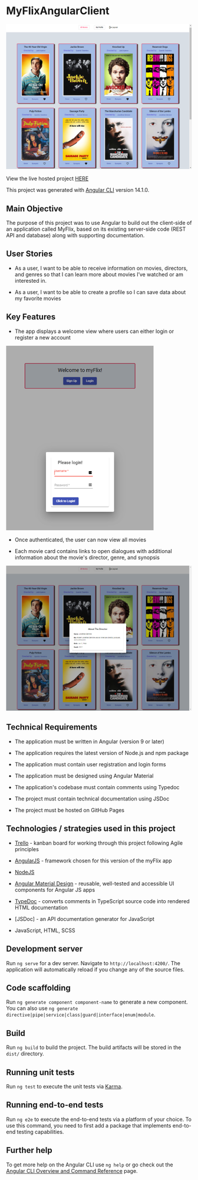 # MyFlixAngularClient

<p float="center">
  <img src="https://github.com/kdaysal/myFlix-Angular-client/blob/master/src/img/1-readme.png" width="600" />
</p>

View the live hosted project [HERE](https://kdaysal.github.io/myFlix-Angular-client/) 

This project was generated with [Angular CLI](https://github.com/angular/angular-cli) version 14.1.0.

## Main Objective

The purpose of this project was to use Angular to build out the client-side of an application called MyFlix, based on its existing server-side code (REST API and database) along with supporting documentation.

## User Stories

* As a user, I want to be able to receive information on movies, directors, and genres so that I
can learn more about movies I’ve watched or am interested in.

* As a user, I want to be able to create a profile so I can save data about my favorite movies

## Key Features

* The app displays a welcome view where users can either login or register a new account

<p float="center">
  <img src="https://github.com/kdaysal/myFlix-Angular-client/blob/master/src/img/4-readme.png" width="400" />
</p>

* Once authenticated, the user can now view all movies

* Each movie card contains links to open dialogues with additional information about the movie's director, genre, and synopsis

<p float="center">
  <img src="https://github.com/kdaysal/myFlix-Angular-client/blob/master/src/img/2-readme.png" width="600" />
</p>

## Technical Requirements

* The application must be written in Angular (version 9 or later)

* The application requires the latest version of Node.js and npm package

* The application must contain user registration and login forms

* The application must be designed using Angular Material

* The application's codebase must contain comments using Typedoc

* The project must contain technical documentation using JSDoc

* The project must be hosted on GitHub Pages

## Technologies / strategies used in this project

* [Trello](https://trello.com/en) - kanban board for working through this project following Agile principles

* [AngularJS](https://angularjs.org/) - framework chosen for this version of the myFlix app

* [NodeJS](https://nodejs.org/en/)

* [Angular Material Design](https://material.angularjs.org/latest/) - reusable, well-tested and accessible UI components for Angular JS apps

* [TypeDoc](https://typedoc.org/) - converts comments in TypeScript source code into rendered HTML documentation

* [JSDoc] - an API documentation generator for JavaScript

* JavaScript, HTML, SCSS

## Development server

Run `ng serve` for a dev server. Navigate to `http://localhost:4200/`. The application will automatically reload if you change any of the source files.

## Code scaffolding

Run `ng generate component component-name` to generate a new component. You can also use `ng generate directive|pipe|service|class|guard|interface|enum|module`.

## Build

Run `ng build` to build the project. The build artifacts will be stored in the `dist/` directory.

## Running unit tests

Run `ng test` to execute the unit tests via [Karma](https://karma-runner.github.io).

## Running end-to-end tests

Run `ng e2e` to execute the end-to-end tests via a platform of your choice. To use this command, you need to first add a package that implements end-to-end testing capabilities.

## Further help

To get more help on the Angular CLI use `ng help` or go check out the [Angular CLI Overview and Command Reference](https://angular.io/cli) page.
